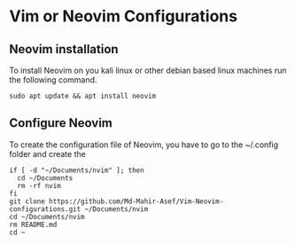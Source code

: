 # Vim or Neovim Configurations
## Neovim installation
To install Neovim on you kali linux or other debian based linux machines run the following command.
```
sudo apt update && apt install neovim
```
## Configure Neovim
To create the configuration file of Neovim, you have to go to the ~/.config folder and create the 
```
if [ -d "~/Documents/nvim" ]; then
  cd ~/Documents
  rm -rf nvim
fi
git clone https://github.com/Md-Mahir-Asef/Vim-Neovim-configurations.git ~/Documents/nvim
cd ~/Documents/nvim
rm README.md
cd ~
```
